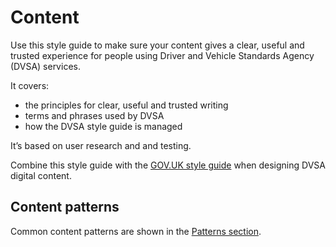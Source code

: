 # Content

Use this style guide to make sure your content gives a clear, useful and trusted experience for people using Driver and Vehicle Standards Agency (DVSA) services.

It covers:

 - the principles for clear, useful and trusted writing
 - terms and phrases used by DVSA
 - how the DVSA style guide is managed

It’s based on user research and and testing.

Combine this style guide with the [GOV.UK style guide](https://www.gov.uk/guidance/style-guide/a-to-z-of-gov-uk-style) when designing DVSA digital content.

## Content patterns

Common content patterns are shown in the [Patterns section](/patterns).
